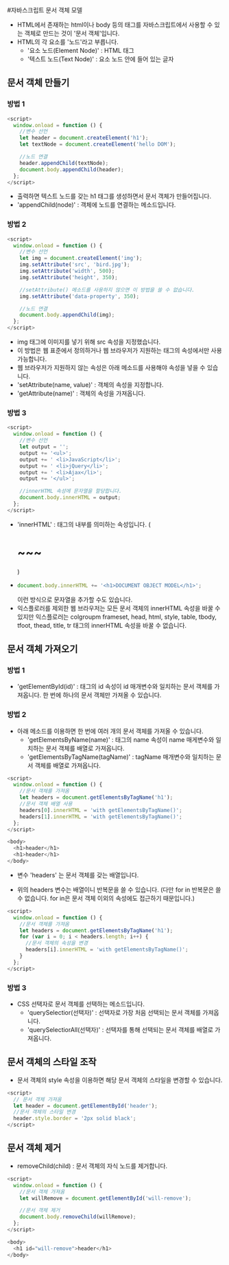 #자바스크립트 문서 객체 모델
- HTML에서 존재하는 html이나 body 등의 태그를 자바스크립트에서 사용할 수 있는 객체로 만드는 것이 '문서 객체'입니다.
- HTML의 각 요소를 '노드'라고 부릅니다.
  + '요소 노드(Element Node)' : HTML 태그
  + '텍스트 노드(Text Node)' : 요소 노드 안에 들어 있는 글자

## 문서 객체 만들기

### 방법 1
```javascript
<script>
  window.onload = function () {
    //변수 선언
    let header = document.createElement('h1');
    let textNode = document.createElement('hello DOM');

    //노드 연결
    header.appendChild(textNode);
    document.body.appendChild(header);
  };
</script>
```
- 출력하면 텍스트 노드를 갖는 h1 태그를 생성하면서 문서 객체가 만들어집니다.
- 'appendChild(node)' : 객체에 노드를 연결하는 메소드입니다.

### 방법 2
```javascript
<script>
  window.onload = function () {
    //변수 선언
    let img = document.createElement('img');
    img.setAttribute('src', 'bird.jpg');
    img.setAttribute('width', 500);
    img.setAttribute('height', 350);

    //setAttribute() 메소드를 사용하지 않으면 이 방법을 쓸 수 없습니다.
    img.setAttribute('data-property', 350);

    //노드 연결
    document.body.appendChild(img);
  };
</script>
```
- img 태그에 이미지를 넣기 위해 src 속성을 지정했습니다.
- 이 방법은 웹 표준에서 정의하거나 웹 브라우저가 지원하는 태그의 속성에서만 사용 가능합니다.
- 웹 브라우저가 지원하지 않는 속성은 아래 메소드를 사용해야 속성을 넣을 수 있습니다.
- 'setAttribute(name, value)' : 객체의 속성을 지정합니다.
- 'getAttribute(name)' : 객체의 속성을 가져옵니다.

### 방법 3
```javascript
<script>
  window.onload = function () {
    //변수 선언
    let output = '';
    output += '<ul>';
    output += ' <li>JavaScript</li>';
    output += ' <li>jQuery</li>';
    output += ' <li>Ajax</li>';
    output += '</ul>';

    //innerHTML 속성에 문자열을 할당합니다.
    document.body.innerHTML = output;
  };
</script>
```
-  'innerHTML' : 태그의 내부를 의미하는 속성입니다. (<h1>~~~</h1>)
- ```javascript
  document.body.innerHTML += '<h1>DOCUMENT OBJECT MODEL</h1>';
  ```
  이런 방식으로 문자열을 추가할 수도 있습니다.
- 익스플로러를 제외한 웹 브라우저는 모든 문서 객체의 innerHTML 속성을 바꿀 수 있지만 익스플로러는 colgroupm frameset, head, html, style, table, tbody, tfoot, thead, title, tr 태그의 innerHTML 속성을 바꿀 수 없습니다.

## 문서 객체 가져오기

### 방법 1
- 'getElementById(id)' : 태그의 id 속성이 id 매개변수와 일치하는 문서 객체를 가져옵니다. 한 번에 하나의 문서 객체만 가져올 수 있습니다.

### 방법 2
- 아래 메소드를 이용하면 한 번에 여러 개의 문서 객체를 가져올 수 있습니다.
  + 'getElementsByName(name)' : 태그의 name 속성이 name 매게변수와 일치하는 문서 객체를 배열로 가져옵니다.
  + 'getElementsByTagName(tagName)' : tagName 매개변수와 일치하는 문서 객체를 배열로 가져옵니다.
```javascript
<script>
  window.onload = function () {
    //문서 객체를 가져옴
    let headers = document.getElementsByTagName('h1');
    //문서 객체 배열 사용
    headers[0].innerHTML = 'with getElementsByTagName()';
    headers[1].innerHTML = 'with getElementsByTagName()';
  };
</script>

<body>
  <h1>header</h1>
  <h1>header</h1>
</body>
```
  + 변수 'headers' 는 문서 객체를 갖는 배열입니다.
- 위의 headers 변수는 배열이니 반복문을 쓸 수 있습니다. (다만 for in 반복문은 쓸 수 없습니다. for in은 문서 객체 이외의 속성에도 접근하기 때문입니다.)
```javascript
<script>
  window.onload = function () {
    //문서 객체를 가져옴
    let headers = document.getElementsByTagName('h1');
    for (var i = 0; i < headers.length; i++) {
      //문서 객체의 속성을 변경
      headers[i].innerHTML = 'with getElementsByTagName()';
    }
  };
</script>
```

### 방법 3
- CSS 선택자로 문서 객체를 선택하는 메소드입니다.
  + 'querySelectior(선택자)' : 선택자로 가장 처음 선택되는 문서 객체를 가져옵니다.
  + 'querySelectiorAll(선택자)' : 선택자를 통해 선택되는 문서 객체를 배열로 가져옵니다.

## 문서 객체의 스타일 조작
- 문서 객체의 style 속성을 이용하면 해당 문서 객체의 스타일을 변경할 수 있습니다.
```javascript
<script>
  // 문서 객체 가져옴
  let header = document.getElementById('header');
  //문서 객체의 스타일 변경
  header.style.border = '2px solid black';
</script>
```
## 문서 객체 제거
- removeChild(child) : 문서 객체의 자식 노드를 제거합니다.
```javascript
<script>
  window.onload = function () {
    //문서 객체 가져옴
    let willRemove = document.getElementById('will-remove');

    //문서 객체 제거
    document.body.removeChild(willRemove);
  };
</script>

<body>
  <h1 id="will-remove">header</h1>
</body>
```
